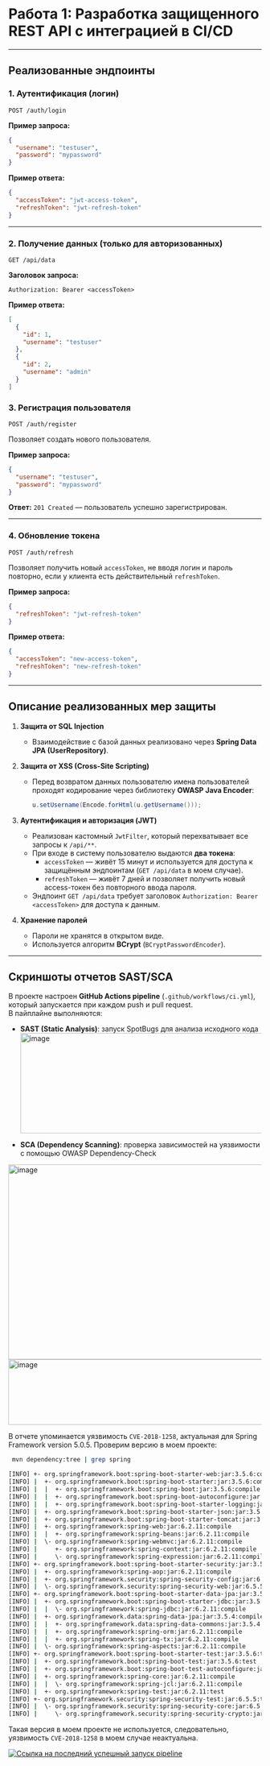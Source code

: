 # Работа 1: Разработка защищенного REST API с интеграцией в CI/CD

---

## Реализованные эндпоинты

### 1. Аутентификация (логин)
`POST /auth/login`

**Пример запроса:**
```json
{
  "username": "testuser",
  "password": "mypassword"
}
````

**Пример ответа:**

```json
{
  "accessToken": "jwt-access-token",
  "refreshToken": "jwt-refresh-token"
}
```

---

### 2. Получение данных (только для авторизованных)

`GET /api/data`

**Заголовок запроса:**

```
Authorization: Bearer <accessToken>
```

**Пример ответа:**

```json
[
  {
    "id": 1,
    "username": "testuser"
  },
  {
    "id": 2,
    "username": "admin"
  }
]
```

### 3. Регистрация пользователя

`POST /auth/register`

Позволяет создать нового пользователя.

**Пример запроса:**

```json
{
  "username": "testuser",
  "password": "mypassword"
}
```

**Ответ:**
`201 Created` — пользователь успешно зарегистрирован.

---

### 4. Обновление токена

`POST /auth/refresh`

Позволяет получить новый `accessToken`, не вводя логин и пароль повторно, если у клиента есть действительный `refreshToken`.

**Пример запроса:**

```json
{
  "refreshToken": "jwt-refresh-token"
}
```

**Пример ответа:**

```json
{
  "accessToken": "new-access-token",
  "refreshToken": "new-refresh-token"
}
```

---

## Описание реализованных мер защиты

1. **Защита от SQL Injection**
    - Взаимодействие с базой данных реализовано через **Spring Data JPA (UserRepository)**.

2. **Защита от XSS (Cross-Site Scripting)**
    - Перед возвратом данных пользователю имена пользователей проходят кодирование через библиотеку **OWASP Java Encoder**:
      ```java
      u.setUsername(Encode.forHtml(u.getUsername()));
      ```

3. **Аутентификация и авторизация (JWT)**
    - Реализован кастомный `JwtFilter`, который перехватывает все запросы к `/api/**`.
    - При входе в систему пользователю выдаются **два токена**:
        - `accessToken` — живёт 15 минут и используется для доступа к защищённым эндпоинтам (`GET /api/data` в моем случае).
        - `refreshToken` — живёт 7 дней и позволяет получить новый access-токен без повторного ввода пароля.
    - Эндпоинт `GET /api/data` требует заголовок `Authorization: Bearer <accessToken>` для доступа к данным.

4. **Хранение паролей**
    - Пароли не хранятся в открытом виде.
    - Используется алгоритм **BCrypt** (`BCryptPasswordEncoder`).

---

## Скриншоты отчетов SAST/SCA

В проекте настроен **GitHub Actions pipeline** (`.github/workflows/ci.yml`), который запускается при каждом push и pull request.  
В пайплайне выполняются:

- **SAST (Static Analysis)**: запуск SpotBugs для анализа исходного кода
  <img width="745" height="199" alt="image" src="https://github.com/user-attachments/assets/b924ca82-92ee-44ab-a288-4768e04e77aa" />

- **SCA (Dependency Scanning)**: проверка зависимостей на уязвимости с помощью OWASP Dependency-Check 

<img width="1288" height="387" alt="image" src="https://github.com/user-attachments/assets/5b8eda1c-20e9-4996-b135-3fcd1a9bd9ee" />
<img width="1171" height="130" alt="image" src="https://github.com/user-attachments/assets/3a7e0589-7df8-4da0-917f-a95c52e2b6b9" />

В отчете упоминается уязвимость `CVE-2018-1258`, актуальная для Spring Framework version 5.0.5. Проверим версию в моем проекте:

```bash
 mvn dependency:tree | grep spring
```

```bash
[INFO] +- org.springframework.boot:spring-boot-starter-web:jar:3.5.6:compile
[INFO] |  +- org.springframework.boot:spring-boot-starter:jar:3.5.6:compile
[INFO] |  |  +- org.springframework.boot:spring-boot:jar:3.5.6:compile
[INFO] |  |  +- org.springframework.boot:spring-boot-autoconfigure:jar:3.5.6:compile
[INFO] |  |  +- org.springframework.boot:spring-boot-starter-logging:jar:3.5.6:compile
[INFO] |  +- org.springframework.boot:spring-boot-starter-json:jar:3.5.6:compile
[INFO] |  +- org.springframework.boot:spring-boot-starter-tomcat:jar:3.5.6:compile
[INFO] |  +- org.springframework:spring-web:jar:6.2.11:compile
[INFO] |  |  +- org.springframework:spring-beans:jar:6.2.11:compile
[INFO] |  \- org.springframework:spring-webmvc:jar:6.2.11:compile
[INFO] |     +- org.springframework:spring-context:jar:6.2.11:compile
[INFO] |     \- org.springframework:spring-expression:jar:6.2.11:compile
[INFO] +- org.springframework.boot:spring-boot-starter-security:jar:3.5.6:compile
[INFO] |  +- org.springframework:spring-aop:jar:6.2.11:compile
[INFO] |  +- org.springframework.security:spring-security-config:jar:6.5.5:compile
[INFO] |  \- org.springframework.security:spring-security-web:jar:6.5.5:compile
[INFO] +- org.springframework.boot:spring-boot-starter-data-jpa:jar:3.5.6:compile
[INFO] |  +- org.springframework.boot:spring-boot-starter-jdbc:jar:3.5.6:compile
[INFO] |  |  \- org.springframework:spring-jdbc:jar:6.2.11:compile
[INFO] |  +- org.springframework.data:spring-data-jpa:jar:3.5.4:compile
[INFO] |  |  +- org.springframework.data:spring-data-commons:jar:3.5.4:compile
[INFO] |  |  +- org.springframework:spring-orm:jar:6.2.11:compile
[INFO] |  |  +- org.springframework:spring-tx:jar:6.2.11:compile
[INFO] |  \- org.springframework:spring-aspects:jar:6.2.11:compile
[INFO] +- org.springframework.boot:spring-boot-starter-test:jar:3.5.6:test
[INFO] |  +- org.springframework.boot:spring-boot-test:jar:3.5.6:test
[INFO] |  +- org.springframework.boot:spring-boot-test-autoconfigure:jar:3.5.6:test
[INFO] |  +- org.springframework:spring-core:jar:6.2.11:compile
[INFO] |  |  \- org.springframework:spring-jcl:jar:6.2.11:compile
[INFO] |  +- org.springframework:spring-test:jar:6.2.11:test
[INFO] +- org.springframework.security:spring-security-test:jar:6.5.5:test
[INFO] |  \- org.springframework.security:spring-security-core:jar:6.5.5:compile
[INFO] |     \- org.springframework.security:spring-security-crypto:jar:6.5.5:compile
```

Такая версия в моем проекте не используется, следовательно, уязвимость `CVE-2018-1258` в моем случае неактуальна.


[![Ссылка на последний успешный запуск pipeline](https://github.com/KseniyaNesterenko/information_security_lab1/actions/workflows/ci.yml/badge.svg)](https://github.com/KseniyaNesterenko/information_security_lab1/actions/workflows/ci.yml)
